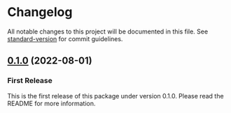 # Changelog

All notable changes to this project will be documented in this file. See [standard-version](https://github.com/conventional-changelog/standard-version) for commit guidelines.

## [0.1.0](https://github.com/paritytech/generate-type-bundle/releases) (2022-08-01)

### First Release

This is the first release of this package under version 0.1.0. Please read the README for more information. 
